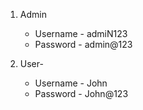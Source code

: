 1. Admin
    - Username - admiN123
    - Password  - admin@123

2. User-
    - Username - John
    - Password  - John@123